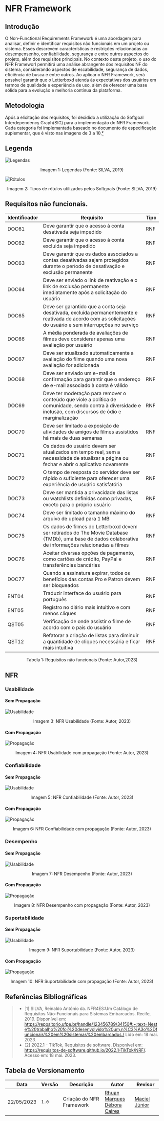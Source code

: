# NFR Framework

## Introdução

O Non-Functional Requirements Framework é uma abordagem para analisar, definir e identificar requisitos não funcionais em um projeto ou sistema. Esses descrevem características e restrições relacionadas ao desempensenho, confiabilidade, segurança e entre outros aspectos do projeto, além dos requisitos principais. No contexto deste projeto, o uso do NFR Frameworl permitirá uma análise abrangente dos requisitos NF do sistema, considerando aspectos de escabilidade, segurança de dados, eficiência de busca e entre outros. Ao aplicar o NFR Framework, será possível garantir que o Letterboxd atenda às expectativas dos usuários em termos de qualidade e experiência de uso, além de oferecer uma base sólida para a evolução e melhoria contínua da plataforma.

## Metodologia

Após a elicitação dos requisitos, foi decidido a utilização do Softgoal Interdependency Graph(SIG) para a implementação do NFR Framework. Cada categoria foi implemantada baseado no documento de especificação suplementar, que é visto nas imagens de 3 a 10.[²](#ancora2)

## Legenda

![Legendas](../assets/LegendasNFR.png)

<div style="text-align: center">
<p>Imagem 1: Legendas (Fonte: SILVA, 2019)</p>
</div>

![Rótulos](../assets/RótulosNFR.png)

<div style="text-align: center">
<p>Imagem 2: Tipos de rótulos utilizados pelos Softgoals (Fonte: SILVA, 2019)</p>
</div>

## Requisitos não funcionais.

| Identificador | Requisito                                                                                                                                                    | Tipo |
| ------------- | ------------------------------------------------------------------------------------------------------------------------------------------------------------ | ---- |
| DOC61         | Deve garantir que o acesso à conta desativada seja impedido                                                                                                  | RNF  |
| DOC62         | Deve garantir que o acesso à conta excluida seja impedido                                                                                                    | RNF  |
| DOC63         | Deve garantir que os dados associados a contas desativadas sejam protegidos durante o período de desativação e exclusão permanente                           | RNF  |
| DOC64         | Deve ser enviado o link de reativação e o link de exclusão permanente imediatamente após a solicitação do usuário                                            | RNF  |
| DOC65         | Deve ser garantido que a conta seja desativada, excluída permanentemente e reativada de acordo com as solicitações do usuário e sem interrupções no serviço  | RNF  |
| DOC66         | A média ponderada de avaliações de filmes deve considerar apenas uma avaliação por usuário                                                                   | RNF  |
| DOC67         | Deve ser atualizado automaticamente a avaliação do filme quando uma nova avaliação for adicionada                                                            | RNF  |
| DOC68         | Deve ser enviado um e-mail de confirmação para garantir que o endereço de e-mail associado à conta é válido                                                  | RNF  |
| DOC69         | Deve ter moderação para remover o conteúdo que viole a política de comunidade, sendo contra à diversidade e inclusão, com discursos de ódio e marginalização | RNF  |
| DOC70         | Deve ser limitado a exposição de atividades de amigos de filmes assistidos há mais de duas semanas                                                           | RNF  |
| DOC71         | Os dados do usuário devem ser atualizados em tempo real, sem a necessidade de atualizar a página ou fechar e abrir o aplicativo novamente                    | RNF  |
| DOC72         | O tempo de resposta do servidor deve ser rápido o suficiente para oferecer uma experiência de usuário satisfatória                                           | RNF  |
| DOC73         | Deve ser mantida a privacidade das listas ou watchlists definidas como privadas, exceto para o próprio usuário                                               | RNF  |
| DOC74         | Deve ser limitado o tamanho máximo do arquivo de upload para 1 MB                                                                                            | RNF  |
| DOC75         | Os dados de filmes do Letterboxd devem ser retirados do The Movie Database (TMDb), uma base de dados colaborativa de informações relacionadas a filmes       | RNF  |
| DOC76         | Aceitar diversas opções de pagamento, como cartões de crédito, PayPal e transferências bancárias                                                             | RNF  |
| DOC77         | Quando a assinatura expirar, todos os benefícios das contas Pro e Patron devem ser bloqueados                                                                | RNF  |
| ENT04         | Traduzir interface do usuário para português                                                                                                                 | RNF  |
| ENT05         | Registro no diário mais intuitivo e com menos cliques                                                                                                        | RNF  |
| QST05         | Verificação de onde assistir o filme de acordo com o país do usuário                                                                                         | RNF  |
| QST12         | Refatorar a criação de listas para diminuir a quantidade de cliques necessária e ficar mais intuitiva                                                        | RNF  |

<div style="text-align: center">
<p>Tabela 1: Requisitos não funcionais (Fonte: Autor,2023)</p>
</div>

## NFR

### Usabilidade

#### Sem Propagação

![Usabilidade](../assets/NFR/NFR-Usabilidade.jpg)

<div style="text-align: center">
<p>Imagem 3: NFR Usabilidade (Fonte: Autor, 2023)</p>
</div>

#### Com Propagação

![Propagação](../assets/NFR/NFR-Usabilidade.jpg)

<div style="text-align: center">
<p>Imagem 4: NFR Usabilidade com propagação (Fonte: Autor, 2023)</p>
</div>

### Confiabilidade

#### Sem Propagação

![Usabilidade](../assets/NFR/NFR-Confiabilidade.jpg)

<div style="text-align: center">
<p>Imagem 5: NFR Confiabilidade (Fonte: Autor, 2023)</p>
</div>

#### Com Propagação

![Propagação](../assets/NFR/NFR-ConfiabilidadePro.jpg)

<div style="text-align: center">
<p>Imagem 6: NFR Confiabilidade com propagação (Fonte: Autor, 2023)</p>
</div>

### Desempenho

#### Sem Propagação

![Usabilidade](../assets/NFR/NFR-Desempenho.jpg)

<div style="text-align: center">
<p>Imagem 7: NFR Desempenho (Fonte: Autor, 2023)</p>
</div>

#### Com Propagação

![Propagação](../assets/NFR/NFR-DesempenhoPro.jpg)

<div style="text-align: center">
<p>Imagem 8: NFR Desempenho com propagação (Fonte: Autor, 2023)</p>
</div>

### Suportabilidade

#### Sem Propagação

![Usabilidade](../assets/NFR/NFR-Suportabilidade.jpeg)

<div style="text-align: center">
<p>Imagem 9: NFR Suportabilidade (Fonte: Autor, 2023)</p>
</div>

#### Com Propagação

![Propagação](../assets/NFR/NFR-SuportabilidadePro.jpg)

<div style="text-align: center">
<p>Imagem 10: NFR Suportabilidade com propagação (Fonte: Autor, 2023)</p>
</div>

## Referências Bibliográficas

> - <a id="ancora1"></a>[1] SILVA, Reinaldo Antônio da. NFR4ES:Um Catálogo de Requisitos Não-Funcionais para Sistemas Embarcados. Recife, 2019. Disponível em: <https://repositorio.ufpe.br/handle/123456789/34150#:~:text=Neste%20trabalho%20foi%20desenvolvido%20um,n%C3%A3o%2Dfuncionais%20em%20sistemas%20embarcados./> Lido em: 18 mai. 2023.
> - <a id="ancora2"></a>[2] 2022.1 - TikTok, Requisitos de software. Disponível em: <https://requisitos-de-software.github.io/2022.1-TikTok/NRF/>. Acesso em: 18 mai. 2023.

## Tabela de Versionamento

| Data       | Versão | Descrição                | Autor                                                                                             | Revisor                                             |
| ---------- | ------ | ------------------------ | ------------------------------------------------------------------------------------------------- | --------------------------------------------------- |
| 22/05/2023 | `1.0`  | Criação do NFR Framework | [Rhuan Marques](https://github.com/RhuanMr)</br> [Débora Caires](https://github.com/deboracaires) | [Maciel Júnior](https://github.com/macieljuniormax) |
